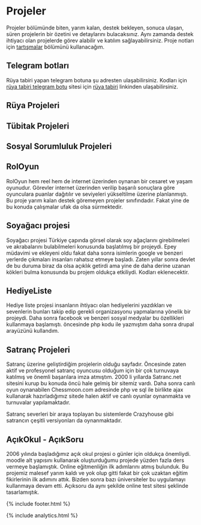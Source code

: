 # Projeler

Projeler bölümünde biten, yarım kalan, destek bekleyen, sonuca ulaşan, süren projelerin bir özetini ve detaylarını bulacaksınız. Aynı zamanda destek ihtiyacı olan projelerde görev alabilir ve katılım sağlayabilirsiniz. Proje notları için [tartışmalar](https://github.com/sonsuzus/sonsuzus.github.io/discussions) bölümünü kullanacağım.

## Telegram botları

Rüya tabiri yapan telegram botuna şu adresten ulaşabilirsiniz. Kodları için [rüya tabiri telegram botu](https://github.com/ruya-tabiri/ruya-tabiri-telegram-botu) sitesi için [rüya tabiri](https://ruya-tabiri.github.io) linkinden ulaşabilirsiniz.

## Rüya Projeleri

## Tübitak Projeleri

## Sosyal Sorumluluk Projeleri

## RolOyun

RolOyun hem reel hem de internet üzerinden oynanan bir cesaret ve yaşam oyunudur. Görevler internet üzerinden verilip başarılı sonuçlara göre oyunculara puanlar dağıtılır ve seviyeleri yükseltilme üzerine planlanmıştı. Bu proje yarım kalan destek göremeyen projeler sınıfındadır. Fakat yine de bu konuda çalışmalar ufak da olsa sürmektedir.

## Soyağacı projesi

Soyağacı projesi Türkiye çapında görsel olarak soy ağaçlarını girebilmeleri ve akrabalarını bulabilmeleri konusunda başlatılmış bir projeydi. Epey müdavimi ve ekleyeni oldu fakat daha sonra isimlerin google ve benzeri yerlerde çıkmaları insanları rahatsız etmeye başladı. Zaten yıllar sonra devlet de bu duruma biraz da olsa açıklık getirdi ama yine de daha derine uzanan kökleri bulma konusunda bu projem oldukça etkiliydi. Kodları eklenecektir.

## HediyeListe

Hediye liste projesi insanların ihtiyacı olan hediyelerini yazdıkları ve sevenlerin bunları takip edip gerekli organizasyonu yapmalarına yönelik bir projeydi. Daha sonra facebook ve benzeri sosyal medyalar bu özellikleri kullanmaya başlamıştı. öncesinde php kodu ile yazmıştım daha sonra drupal arayüzünü kullandım.

## Satranç Projeleri

Satranç üzerine geliştirdiğim projelerin olduğu sayfadır. Öncesinde zaten aktif ve profesyonel satranç oyuncusu olduğum için bir çok turnuvaya katılmış ve önemli başarılara imza atmıştım. 2000 li yıllarda Satranc.net sitesini kurup bu konuda öncü hale gelmiş bir sitemiz vardı. Daha sonra canlı oyun oynanabilen Chessmoon.com adresinde php ve sql ile birlikte ajax kullanarak hazırladığımız sitede halen aktif ve canlı oyunlar oynanmakta ve turnuvalar yapılamaktadır.

Satranç severleri bir araya toplayan bu sistemlerde Crazyhouse gibi satrancın çeşitli versiyonları da oynanmaktadır.

## AçıkOkul - AçıkSoru

2006 yılında başladığımız açık okul projesi o günler için oldukça önemliydi. moodle alt yapısını kullanarak oluşturduğumu projede yüzden fazla ders vermeye başlamıştık. Online eğitmenliğin ilk adımlarını atmış bulunduk. Bu projemiz malesef yarım kaldı ve yok olup gitti fakat bir çok uzaktan eğitim fikirlerinin ilk adımını attık. Bizden sonra bazı üniversiteler bu uygulamayı kullanmaya devam etti. Açıksoru da aynı şekilde online test sitesi şeklinde tasarlamıştık.

{% include footer.html %}

{% include analytics.html %}
